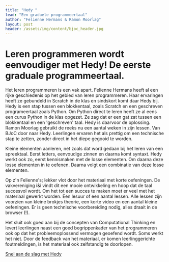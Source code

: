 ```yaml
---
title: "Hedy "
lead: "Een graduele programmeertaal"
author: "Felienne Hermans & Ramon Moorlag"
layout: post
header: /assets/img/content/bjoc_header.jpg
---
```

# Leren programmeren wordt eenvoudiger met Hedy! De __eerste__ graduale programmeertaal.

Het leren programmeren is een vak apart. Felienne Hermans heeft al een rijke geschiedenis op het gebied van leren programmeren. Haar ervaringen heeft ze gebundeld in Scratch in de klas en sindskort komt daar Hedy bij. Hedy is een stap tussen een blokkentaal, zoals Scratch en een geschreven programeertaal zoals Python. Om Python direct te leren heeft ze al eens een curus Python in de klas opgezet. Ze zag dat er een gat zat tussen een blokkentaal en een 'geschreven' taal. Hedy is daarvoor de oplossing. Ramon Moorlag gebruikt de reeks nu een aantal weken in zijn lessen. Van BJoC door naar Hedy. Leerlingen ervaren het als prettig om een technische stap te zetten, zonder direct in het diepe gegooid te worden.

Kleine elementen aanleren, net zoals dat word gedaan bij het leren van een spreektaal. Eerst letters, eenvoudige zinnen en daarna komt syntaxt. Hedy werkt ook zo, eerst kennismaken met de losse elementen. Om daarna deze losse elementen in te oefenen. Daarna volgt een combinatie van deze losse elementen.

Op z'n Felienne's; lekker vlot door het materiaal met korte oefeningen. De vakvereniging i&i vindt dit een mooie ontwikkeling en hoop dat de taal succesvol wordt. Om het tot een succes te maken moet er veel met het materiaal gewerkt worden. Een lesuur of een aantal lessen. Alle lessen zijn voorzien van kleine brokjes theorie, een korte video en een aantal kleine oefeningen. Er is geen technische voorbereiding nodig, alles draait in de browser (!).

Het sluit ook goed aan bij de concepten van Computational Thinking en levert leerlingen naast een goed begrippenkader van het programmeren ook op dat het probleemoplossend vermogen geoefend wordt. Soms werkt het niet. Door de feedback van het materiaal, er komen leerlinggerichte foutmeldingen, is het materiaal ook zelfstandig te doorlopen.

[Snel aan de slag met Hedy](http://www.hedycode.com/)
